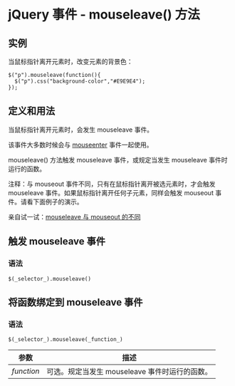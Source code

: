 # jQuery 事件 - mouseleave() 方法



## 实例

当鼠标指针离开元素时，改变元素的背景色：

```
$("p").mouseleave(function(){
  $("p").css("background-color","#E9E9E4");
});

```

## 定义和用法

当鼠标指针离开元素时，会发生 mouseleave 事件。

该事件大多数时候会与 [mouseenter](/jquery/event_mouseenter.asp "jQuery mouseenter() 事件函数") 事件一起使用。

mouseleave() 方法触发 mouseleave 事件，或规定当发生 mouseleave 事件时运行的函数。

注释：与 mouseout 事件不同，只有在鼠标指针离开被选元素时，才会触发 mouseleave 事件。如果鼠标指针离开任何子元素，同样会触发 mouseout 事件。请看下面例子的演示。

亲自试一试：[mouseleave 与 mouseout 的不同](/tiy/t.asp?f=jquery_event_mouseleave_mouseout)

## 触发 mouseleave 事件

### 语法

```
$(_selector_).mouseleave()
```

## 将函数绑定到 mouseleave 事件

### 语法

```
$(_selector_).mouseleave(_function_)
```

| 参数 | 描述 |
| --- | --- |
| _function_ | 可选。规定当发生 mouseleave 事件时运行的函数。 |



